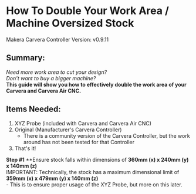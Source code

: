 # How To Double Your Work Area / Machine Oversized Stock
Makera Carvera Controller Version: v0.9.11

## Summary:
*Need more work area to cut your design?*  
*Don’t want to buy a bigger machine?*  
**This guide will show you how to effectively double the work area of your Carvera and Carvera Air CNC.**  

## Items Needed:
1. XYZ Probe (included with Carvera and Carvera Air CNC)
2. Original (Manufacturer's Carvera Controller)
    - There is a community version of the Carvera Controller, but the work around has not been tested for that Controller
3. That's it!

**Step #1**
**Ensure stock falls within dimensions of **360mm (x) x 240mm (y) x 140mm (z)**  
IMPORTANT: Technically, the stock has a maximum dimensional limit of **359mm (x) x 479mm (y) x 140mm (z)**  
        - This is to ensure proper usage of the XYZ Probe, but more on this later.  
        

